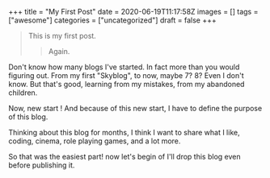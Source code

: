 +++
title = "My First Post"
date = 2020-06-19T11:17:58Z
images = []
tags = ["awesome"]
categories = ["uncategorized"]
draft = false
+++


> This is my first post. 
>> Again.

Don't know how many blogs I've started. In fact more than you would figuring out. 
From my first "Skyblog", to now, maybe 7? 8? Even I don't know. 
But that's good, learning from my mistakes, from my abandoned children.

Now, new start ! And because of this new start, I have to define the purpose of this blog.

Thinking about this blog for months, I think I want to share what I like, coding, cinema, role playing games, and a lot 
more. 

So that was the easiest part! now let's begin of I'll drop this blog even before publishing it. 

